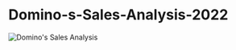# Domino-s-Sales-Analysis-2022
![Domino's Sales Analysis](https://github.com/Shalini006Minj/Domino-s-Sales-Analysis-2022-/assets/138965178/ef8d8a9e-125a-4bad-9e9d-a858922ae0d8)

